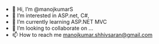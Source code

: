 - 👋 Hi, I’m @manojkumarS
- 👀 I’m interested in ASP.net, C#, 
- 🌱 I’m currently learning ASP.NET MVC
- 💞️ I’m looking to collaborate on ...
- 📫 How to reach me manojkumar.shhivsaran@gmail.com

<!---
manojkumarS/manojkumarS is a ✨ special ✨ repository because its `README.md` (this file) appears on your GitHub profile.
You can click the Preview link to take a look at your changes.
--->
